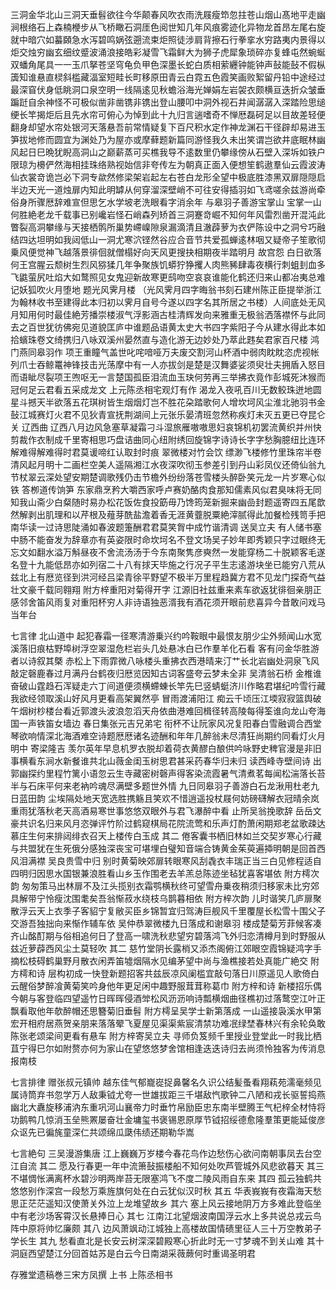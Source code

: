 <!-- { "loadSidebar": true } -->
三洞金华北山三洞天垂髫欲往今华颠春风吹衣雨洗屐瘦笻忽拄苍山烟山髙地平走幽涧根络石上森楠楩步从飞桥瞰石洞厓色阅世知几年风痕雾迹化异物龙首昂左尾右旋就中暗穴如蟇頥急水泻碧鸣娲弦遡流束炬照徒涉肩背擦石行拳挛水穷路夷内景得以炬交烛穷幽玄细纹蹙波涌浪接皓彩凝雪飞霜鲜大为狮子虎犀象琐碎亦复蜂屯然蜿蜒双蟠角尾具一一玉爪拏苍坚穹龟负甲色深墨长蛇白质相萦纒钟能钟声鼔能鼔不假枞簴知谁悬直棂斜槛藏湢室短畦长町移原田青云白霓五色霞笑画败絮留丹铅中途经过最深窅伏身低眺洞口泉空明一线隔逺见秋蟾浴海光婵娟左岩袈衣颇横亘迭折众皱垂蹁跹自余神怪不可极似凿非凿镌非镌出登山腰叩中洞外视石井闻潺潺入深踏险思缒绠长竿揭炬后且先水帘可俯心为悼到此十九归言遄嗜奇不惮厯磊砢足以目故差轻便翻身却望水帘处银河天落悬吾前常情疑复下百尺积水定作神龙渊石干径辟却易进玉笋拔地修而圆宜为渊处乃为屋亦或摩藓题新篇同游怪我久未出笑谓岂欲井底眠林幽风起日巳晩犹睨高洞山之巅薪蒸可买樵我导不逺数里仍攀缘傍从石壁入深坼如铁户限琼为櫋俨然海相挂珠络熟视始信非夸传左为朝真正面入便想笙鹤遨羣仙云霞波涛仙衣裳竒诡岂必下洞专歘然修梁架岩起左右苍白龙形全望中极底胜漆黑双扉隠隠启半边天光一道烛扉内知此明罅从何穿溜深壁峭不可往安得插羽如飞鸢嗟余兹游尚牵俗身所骤厯辞难宣但思乞水学坡老洗眼看字消余年
与皋羽子善游宝掌山
宝掌一山何胜絶老龙千载事已别巉岩怪石峭森列矫首三洞蹇竒崛不知何年风雷烈凿开混沌此瞥裂高洞攀缘与天接栖鹘所巢势嵽嵲隙泉漏滴清且澈薜萝为衣俨陈设中之洞兮巧融结四达坦明如我闼低山一洞尤寒泬铿然谷应合音节共爱孤蝉逺林咽又疑帝子笙歌彻乗风便觉神飞越落景徘佪就僧榻好向天风更搜抉相期夜半踏明月
故宫怨
白日欲落何王宫腥云颓树生烈风猕猱几年争聚族饥蟒狞狰攫人肉熊豨肆毒夜横行刺蛆刲血多飞鼪萤尻吐焰大如鹜照见女鬼迎新故寒更鸱吻空哀哀谁能化鹤还归来山都冶夷总难记妖狐吹火月堕地
题光风霁月楼
（光风霁月四字晦翁书刻石建州陈正臣提举浙江为翰林收书至建得此本归初以霁月自号今遂以四字名其所居之书楼）人间底处无风月知用何时最佳絶芳播崇楼淑气浮影涵古桂清辉发向来雅重无极翁洒落襟怀与此同去之百世犹彷佛宛见道貌匡庐中谁题品语黄太史大书四字紫阳子今从建水得此本如拾蠙珠卷文绮携归八咏双溪州晏然直与造化游无边妙处乃萃此韪矣君家百尺楼
鸿门燕同皋羽作
项王重瞳气盖世叱咤喑哑万夫废交割河山杯酒中弱肉眈眈恣虎视帐列爪士吞鲸鼍神锋技击光荡摩中有一人亦拔剑是楚是汉舞婆娑须臾壮夫拥盾入怒目而语眦尽裂项王喣呕无一言楚国孤臣泪流血玉玦何劳再三举拂衣竟作彭城死沐猴而冠何足云君看五采成龙文
上元陈丞相宅观灯有作
渴龙入夜吼百川无数鲛珠迸地圆星斗撼天半欲落五花琪树皆生烟烟灯岂不胜花朶踏歌何人增坎坷风尘淮北驰羽书金鼔江城赛灯火君不见狄青宣抚荆湖间上元张乐晏清班忽然称疾灯未灭五更已夺昆仑关
辽西曲
辽西八月边风急塞草凝霜刁斗湿旅雁嗷嗷思妇哀锦机初罢流黄织并州快剪裁作衣制成千里寄相思巧盘诘曲同心纽附绣回旋锦字诗诗长字字愁胸臆纽比连环解难得解难得时君莫谖啼红认取封时痕
翠微楼对竹会饮
缥渺飞楼修竹里珠帘半卷清风起月明十二画栏空美人遥隔湘江水夜深吹彻玉参差引到丹山彩凤仪还倚仙翁九节杖翠云深处望安期楚调歌残仍击节檐外纷纷落苍雪楼头醉卧笑元龙一片岁寒心似铁
答栁道传饷笋
东家鼎烹矜大嚼西家呼卢赛奶酪肉食那知儒素风似君臭味将无同知我山斋少白粲随时易办松花饭佐食投筯毋乃馋筠笼新掘来幽嵒封题遥寄四五尾歆然解剥出肌理和以芹根及薤芽酰盐澹着香无涯黄虀脱粟絶滓腻得此加餐检残笥手把南华读一过诗思陡涌如春波题箑酬君君莫笑胷中成竹谐清调
送吴立夫
有人储书塞中肠不能奋发为辞章亦有英姿限时命坎坷名不登文场吴子妙年即秀颖只字过眼终无忘文如翻水溢万斛昼夜不舍流汤汤于今东南聚隽彦奭然一发能穿杨二十脱颖客毛遂名登十九能低昂亦如列宿二十八有捄天毕施之行况子平生志逺游块坐已能穷八荒从兹北上有厯览径到洪河经吕梁青徐平野望不极半万里程趋冀方君不见龙门探奇气益壮文豪千载同翱翔
附方梓重阳对菊得开字
江源旧社兹重来素车欲返犹徘徊亲朋正感邻舍笛风雨复对重阳杯穷人非诗语独恶湑我有酒花须开眼前悲喜异今昔敢问戏马当年台

七言律
北山道中
起犯春霜一径寒清游乗兴约吟鞍眼中最恨友朋少尘外频闻山水宽溪落旧痕枯野埠树浮空翠湿危栏岩头几处悬冰白已作羣羊化石看
客有问金华胜游者以诗叙其槩
赤松上下雨霏微八咏楼头重拂衣西港晴来汀艹长北岩幽处洞泉飞风敲定磬鹿春过月满丹台鹤夜归厯览因知古词客盛夸云梦未全非
吴清翁石桥
金椎谁奋破山霆趋石浑疑走六丁间道便须横螮蝀长竿先巳竖蜻蜓济川作略君堪纪吟雪行藏我欲经领取溪山好风月更看高架翼然亭
冒雨渡浦阳江
痴云千顷压江堧寂寂篮舆破午烟树杪楼台看近郭渡头波浪忽滔天舟依曲港难回楫径转高陵每得筌谁向龙山夸海国一声铁笛女墙边
春日集张元吉兄弟宅
衔杯不让阮家风况复阳春白雪融调合西堂琴欲响情深北海酒难空诗题厯厯诸名迹酬和年年几醉翁未尽清狂尚期约同看灯火月明中
寄梁隆吉
羡尔英年早息机罗衣脱却着荷衣黄醪白酿供吟咏野史稗官漫是非旧事横看东涧水新餐谁共北山薇金闺玉树思君甚采药春华归未归
读西峰寺壁间诗
出郭幽探约里程竹篱小语忽云生寺藏密树磬声得客染流霞暑气清煮茗每闻松湍落长苔半与石床平何来老衲吟魂尽满壁多题世外情
九日同皋羽子善游白石龙湫用杜老九日蓝田韵
尘埃隔处地天宽选胜携觞且笑欢不惜逍遥投杖屐何妨磅礴解衣冠晴余岚重雨犹落秋老天高酒易寒世事悠悠双眼外与君飞瀑醉中看
止所吴翁挽歌辞
岳岳文豪共识名归来风月恣弹评竹阶过鹤窥棋局花院流莺和乐声灯酌萧闲期郑老盆歌疎达慕庄生何来排闼绯衣召天上楼传白玉成
其二
倦客囊书栖旧林如兰交契岁寒心行藏与共盟犹在生死俄分感独深丧宝可堪埋白璧知音端合铸黄金茱萸遍揷明朝是回首西风泪满襟
吴良贵雪中归
别时黄菊映郊扉转眼寒风刮毳衣丰瑞正当三白见修程适自四明归因思水国银兼浪胜看山乡玉作围老去羊羔总陈迹坐毡犹喜客堪依
附方樗次韵
匆匆策马出林扉不及江头揽别衣霜鹗横秋终可望雪舟乗夜稍须归移家未比穷郊具解带宁怜瘦沈围耄矣吾翁惭菽水绕枝乌鹊暮相依
附方梓次韵
儿时谐笑几庐扉聚散浮云天上衣季子客貂宁复敝买臣乡锦暂宜归驾涛巨舰风千里覆屋长松雪十围父子交游吾独拙向来惭作辅车依
吴仲恭翠微楼九日落成和谢皋羽
楼成楚菊芳菲候客凑齐山酩酊期与俗相追何日了登高一啸洗秋悲望穷碧落鸿飞外归恋清樽月到时野服从兹近萝薜西风尘土莫轻吹
其二
慈竹堂阴长露梢又添杰阁俯江郊眼空霞锦疑鸿字手摘松枝碍鹤巢野月散衣闲弄笛墟烟隔水见编茅望中尚与渔樵接若处真能广絶交
附方樗和诗
层构初成一快登新题招客共兹辰凉风阑槛宜敲句落日川原遥见人歌倚白云醒俗梦醉飡黄菊笑吟身他年更足闲中趣野服茸茸称葛巾
附方梓和诗
新楼招乐偶今朝与客登临四望遥竹日晖晖侵酒斚松风沥沥响诗瓢横烟曲径樵初过落鹜空江叶正飘看取他年欹醉帽还思簪菊旧垂髫
附方樗呈吴学士新第落成
一山遥接袅溪水甲第宏开相府居燕贺亲朋来落落翚飞夏屋见渠渠紫宸清禁功难冺绿埜春林兴有余轮奂敢陈张老颂梁间更看有悬车
附方梓寄吴立夫
寻师负笈频千里授业登堂此一时我比栖苴宁得巳尔如附赘亦何为家山在望悠悠梦舍馆相逢迭迭诗归去尚须怜独客为传消息报南枝

七言排律
赠张叔元镇帅
越东佳气郁巃嵸捉鼻馨名久识公结髪蚤看翔萟苑濡毫频见属诗筒弃书忽学万人敌秉钺尤夸一世雄拔距三千堪敌忾歌钟二八陋和戎长驱誓捣燕幽北大纛旋移浦汭东重巩河山襄帝力时垂竹帛励臣忠东南半壁腾王气杞梓全材恃将功鹅鸭几惊消玉垒熊罴屡奋壮金墉玺书褒锡恩原厚节钺招绥德愈隆羣策更能延俊彦众讴先已徧旄童深仁共颂绵瓜瓞伟绩还期勒华嵩

七言絶句
三吴漫游集唐
江上巍巍万岁楼今春花鸟作边愁伤心欲问南朝事凤去台空江自流
其二
愿及行春更一年中流箫鼔振楼船不知何处吹芦管城外风悲欲暮天
其三
不堪惆怅满离杯水碧沙明两岸苔无限塞鸿飞不度二陵风雨自东来
其四
孤云独鹤共悠悠别作深宫一段愁万乘旌旗何处在白云犹似汉时秋
其五
华表峩峩有夜霜海天愁思正茫茫遥知汉使萧关外泣上龙堆望故乡
其六
塞上风云接地阴万方多难此登临坐中有老沙场客霄汉长悬捧日心
其七
江南江北望烟波南国浮云水上多共说总戎云鸟阵中原将帅忆廉颇
其八
边风萧飒动江城独上高楼故国情碛里征人三十万空教弟子学长生
其九
愁看直北是长安云树深深碧殿寒心折此时无一寸梦魂不到关山难
其十
洞庭西望楚江分回首姑苏是白云今日南湖采薇蕨何时重谒圣明君

存雅堂遗稿巻三宋方凤撰
上书
上陈丞相书
